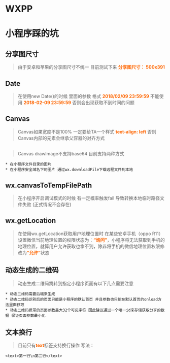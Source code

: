 # WXPP

# 小程序踩的坑

## 分享图尺寸
> 由于安卓和苹果的分享图尺寸不统一 目前测试下来 <font color='#ff6600'>**分享图尺寸： 500x391**</font>

## Date
> 在使用new Date()的时候 里面的参数 格式 <font color='#ff6600'>**2018/02/09 23:59:59**</font> 不能使用 <font color='#ff6600'>**2018-02-09 23:59:59**</font> 否则会出现获取不到时间的问题

## Canvas
> Canvas如果宽度不是100% 一定要给TA一个样式 <font color='#ff6600'>**text-align: left**</font> 否则Canvas内部的元素会继承父容器的对齐方式

##
> Canvas drawImage不支持base64 目前支持两种方式

    * 在小程序文件目录的图片
    * 在小程序安全域名下的图片 通过wx.downloadFile下载远程文件到本地

## wx.canvasToTempFilePath
> 在小程序开启调试模式的时候 有一定概率触发fail 导致转换本地临时路径文件失败 (正式情况不会存在)

## wx.getLocation
> 在使用wx.getLocation获取用户地理位置时 在某些安卓手机（oppo R11）设置微信当前地理位置的权限状态为：<font color='#ff6600'>**“询问”**</font>，小程序将无法获取到手机的地理位置，就算用户允许获取也拿不到，除非将手机的微信地理位置权限修改为<font color='#ff6600'>**“允许”**</font>状态

## 动态生成的二维码

> 动态生成二维码跳转到指定小程序页面有以下几点需要注意

    * 动态二维码需要后端来生成
    * 动态二维码识别后的页面只能是小程序的默认首页 并且参数也只能在默认首页的onload方法里面获取
    * 动态二维码携带的页面参数最大32个可见字符 因此建议通过一个唯一id来存储获取分享的数据 保证页面参数最小化

## 文本换行
> 目前只有<font color='#ff6600'>**text**</font>标签支持换行操作 写法：
```
<text>第一行\n第二行</text>
```
